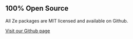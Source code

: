 ## 100% Open Source

All Ze packages are MIT licensed and available on Github.

[Visit our Github page](https://github.com/newrade/newrade-core)
